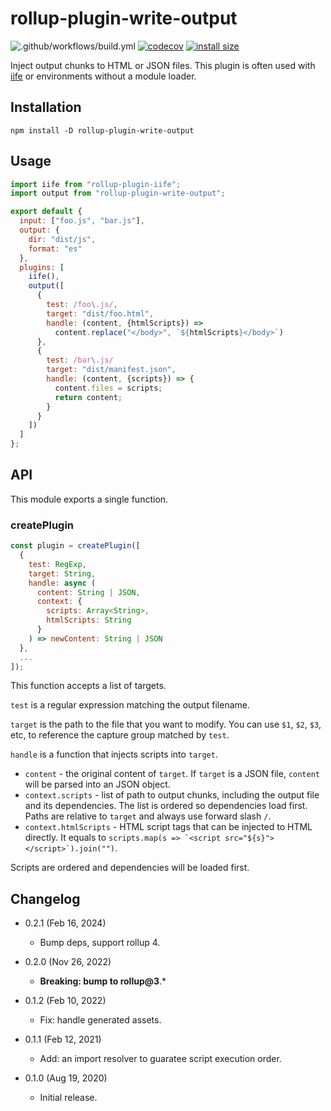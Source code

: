 rollup-plugin-write-output
==============================

![.github/workflows/build.yml](https://github.com/eight04/rollup-plugin-write-output/workflows/.github/workflows/build.yml/badge.svg)
[![codecov](https://codecov.io/gh/eight04/rollup-plugin-write-output/branch/master/graph/badge.svg)](https://codecov.io/gh/eight04/rollup-plugin-write-output)
[![install size](https://packagephobia.now.sh/badge?p=rollup-plugin-write-output)](https://packagephobia.now.sh/result?p=rollup-plugin-write-output)

Inject output chunks to HTML or JSON files. This plugin is often used with [iife](https://www.npmjs.com/package/rollup-plugin-iife) or environments without a module loader.

Installation
------------

```
npm install -D rollup-plugin-write-output
```

Usage
-----

```js
import iife from "rollup-plugin-iife";
import output from "rollup-plugin-write-output";

export default {
  input: ["foo.js", "bar.js"],
  output: {
    dir: "dist/js",
    format: "es"
  },
  plugins: [
    iife(),
    output([
      {
        test: /foo\.js/,
        target: "dist/foo.html",
        handle: (content, {htmlScripts}) =>
          content.replace("</body>", `${htmlScripts}</body>`)
      },
      {
        test: /bar\.js/
        target: "dist/manifest.json",
        handle: (content, {scripts}) => {
          content.files = scripts;
          return content;
        }
      }
    ])
  ]
};
```

API
----

This module exports a single function.

### createPlugin

```js
const plugin = createPlugin([
  {
    test: RegExp,
    target: String,
    handle: async (
      content: String | JSON,
      context: {
        scripts: Array<String>,
        htmlScripts: String
      }
    ) => newContent: String | JSON
  },
  ...
]);
```

This function accepts a list of targets.

`test` is a regular expression matching the output filename.

`target` is the path to the file that you want to modify. You can use `$1`, `$2`, `$3`, etc, to reference the capture group matched by `test`.

`handle` is a function that injects scripts into `target`.

* `content` - the original content of `target`. If `target` is a JSON file, `content` will be parsed into an JSON object.
* `context.scripts` - list of path to output chunks, including the output file and its dependencies. The list is ordered so dependencies load first. Paths are relative to `target` and always use forward slash `/`.
* `context.htmlScripts` - HTML script tags that can be injected to HTML directly. It equals to ``scripts.map(s => `<script src="${s}"></script>`).join("")``.

Scripts are ordered and dependencies will be loaded first.

Changelog
---------

* 0.2.1 (Feb 16, 2024)

  - Bump deps, support rollup 4.

* 0.2.0 (Nov 26, 2022)

  - **Breaking: bump to rollup@3**.*

* 0.1.2 (Feb 10, 2022)

  - Fix: handle generated assets.

* 0.1.1 (Feb 12, 2021)

  - Add: an import resolver to guaratee script execution order.

* 0.1.0 (Aug 19, 2020)

  - Initial release.
